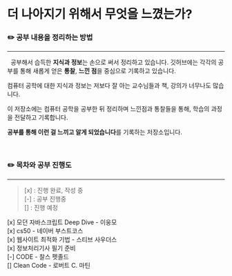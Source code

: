 # **더 나아지기 위해서 무엇을 느꼈는가?**

### ✏️ 공부 내용을 정리하는 방법

---

&nbsp; 공부해서 습득한 **지식과 정보**는 손으로 써서 정리하고 있습니다. 깃허브에는 각각의 공부를 통해 새롭게 얻은 **통찰**, **느낀 점**을 중심으로 기록하고 있습니다.

컴퓨터 공학에 대한 지식과 정보는 저보다 잘 아는 교수님들과 책, 강의가 너무나도 많습니다.

이 저장소에는 컴퓨터 공학을 공부한 뒤 정리하며 느낀점과 통찰들을 통해, 학습의 과정을 전달하고 기록합니다.

**공부를 통해 이런 걸 느끼고 알게 되었습니다**를 기록하는 저장소입니다.

</br>

### ✏️ 목차와 공부 진행도

---

> [x] : 진행 완료, 작성 중  
> [-] : 공부 진행중  
> [] : 진행 예정

[x] 모던 자바스크립트 Deep Dive - 이웅모  
[x] cs50 - 네이버 부스트코스  
[x] 웹사이트 최적화 기법 - 스티브 사우더스  
[x] 정보처리기사 필기 준비  
[-] CODE - 찰스 펫졸드  
[] Clean Code - 로버트 C. 마틴
